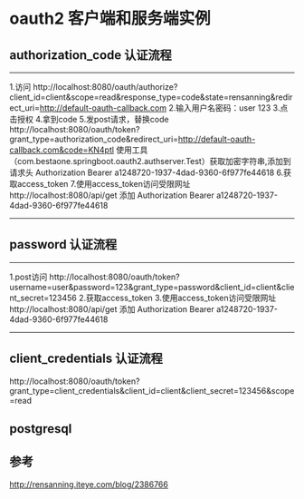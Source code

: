 
# oauth2 客户端和服务端实例

## authorization_code 认证流程

---
1.访问
http://localhost:8080/oauth/authorize?client_id=client&scope=read&response_type=code&state=rensanning&redirect_uri=http://default-oauth-callback.com
2.输入用户名密码：user 123
3.点击授权
4.拿到code
5.发post请求，替换code
http://localhost:8080/oauth/token?grant_type=authorization_code&redirect_uri=http://default-oauth-callback.com&code=KN4ptl
使用工具（com.bestaone.springboot.oauth2.authserver.Test）获取加密字符串,添加到请求头 Authorization Bearer a1248720-1937-4dad-9360-6f977fe44618
6.获取access_token
7.使用access_token访问受限网址
http://localhost:8080/api/get
添加 Authorization Bearer a1248720-1937-4dad-9360-6f977fe44618

---


## password 认证流程

---
1.post访问
http://localhost:8080/oauth/token?username=user&password=123&grant_type=password&client_id=client&client_secret=123456
2.获取access_token
3.使用access_token访问受限网址
http://localhost:8080/api/get
添加 Authorization Bearer a1248720-1937-4dad-9360-6f977fe44618

---

## client_credentials 认证流程

http://localhost:8080/oauth/token?grant_type=client_credentials&client_id=client&client_secret=123456&scope=read

## postgresql

## 参考

http://rensanning.iteye.com/blog/2386766